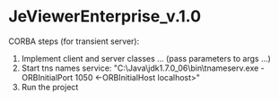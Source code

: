 JeViewerEnterprise_v.1.0
========================


CORBA steps (for transient server):

1. Implement client and server classes ... (pass parameters to args ...)
2. Start tns names service: "C:\Java\jdk1.7.0_06\bin\tnameserv.exe -ORBInitialPort 1050 <-ORBInitialHost localhost>"
3. Run the project

